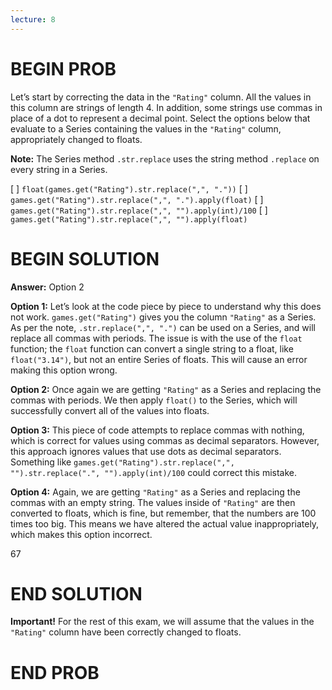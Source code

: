 ```yaml
---
lecture: 8
---
```


# BEGIN PROB

Let’s start by correcting the data in the `"Rating"` column. All the values in this column are strings of length 4. In addition, some strings use commas in place of a dot to represent a decimal point. Select the options below that evaluate to a Series containing the values in the `"Rating"` column, appropriately changed to floats.

**Note:** The Series method `.str.replace` uses the string method `.replace` on every string in a Series.

[ ] `float(games.get("Rating").str.replace(",", "."))`
[ ] `games.get("Rating").str.replace(",", ".").apply(float)`
[ ] `games.get("Rating").str.replace(",", "").apply(int)/100`
[ ] `games.get("Rating").str.replace(",", "").apply(float)`

# BEGIN SOLUTION

**Answer:** Option 2 

**Option 1:** Let’s look at the code piece by piece to understand why this does not work. `games.get("Rating")` gives you the column 	`"Rating"` as a Series. As per the note, `.str.replace(",", ".")` can be used on a Series, and will replace all commas with periods. The issue is with the use of the `float` function; the `float` function can convert a single string to a float, like `float("3.14")`, but not an entire Series of floats. This will cause an error making this option wrong.

**Option 2:** Once again we are getting `"Rating"` as a Series and replacing the commas with periods. We then apply `float()` to the Series, which will successfully convert all of the values into floats.

**Option 3:** This piece of code attempts to replace commas with nothing, which is correct for values using commas as decimal separators. However, this approach ignores values that use dots as decimal separators. Something like `games.get("Rating").str.replace(",", "").str.replace(".", "").apply(int)/100` could correct this mistake.

**Option 4:** Again, we are getting `"Rating"` as a Series and replacing the commas with an empty string. The values inside of `"Rating"` are then converted to floats, which is fine, but remember, that the numbers are 100 times too big. This means we have altered the actual value inappropriately, which makes this option incorrect.

<average>67</average>

# END SOLUTION

**Important!** For the rest of this exam, we will assume that the values in the `"Rating"` column have been correctly changed to floats.

# END PROB
